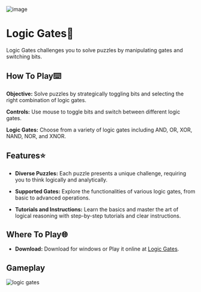 ![image](https://github.com/Majed-Dev/Logic-Gates-Game/assets/148640821/b9ffa283-434b-4dc6-b76c-3ff3cdf49244)

# Logic Gates🔌

Logic Gates challenges you to solve puzzles by manipulating gates and switching bits.

## How To Play⌨️

**Objective:** Solve puzzles by strategically toggling bits and selecting the right combination of logic gates.

**Controls:** Use mouse to toggle bits and switch between different logic gates.

**Logic Gates:** Choose from a variety of logic gates including AND, OR, XOR, NAND, NOR, and XNOR.

## Features⭐

- **Diverse Puzzles:** Each puzzle presents a unique challenge, requiring you to think logically and analytically.
  
- **Supported Gates:** Explore the functionalities of various logic gates, from basic to advanced operations.

- **Tutorials and Instructions:** Learn the basics and master the art of logical reasoning with step-by-step tutorials and clear instructions.

## Where To Play🌐

- **Download:** Download for windows or Play it online at [Logic Gates](https://majedev.itch.io/logic-gates).

## Gameplay
![logic gates](https://github.com/Majed-Dev/Logic-Gates-Game/assets/148640821/0371505a-65ee-4701-b16d-e9094903ae96)
